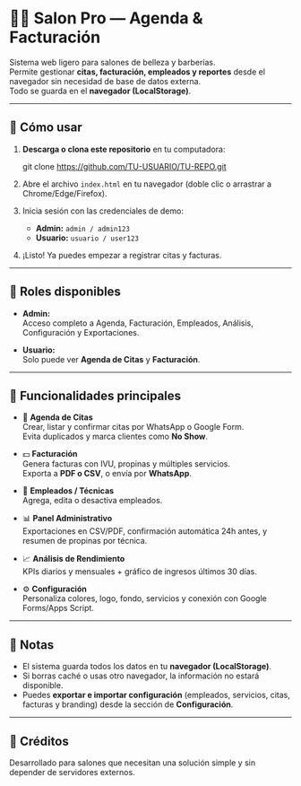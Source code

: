 # 💇‍♀️ Salon Pro — Agenda & Facturación

Sistema web ligero para salones de belleza y barberías.  
Permite gestionar **citas, facturación, empleados y reportes** desde el navegador sin necesidad de base de datos externa.  
Todo se guarda en el **navegador (LocalStorage)**.

---

## 🚀 Cómo usar

1. **Descarga o clona este repositorio** en tu computadora:

   git clone https://github.com/TU-USUARIO/TU-REPO.git

2. Abre el archivo `index.html` en tu navegador (doble clic o arrastrar a Chrome/Edge/Firefox).
3. Inicia sesión con las credenciales de demo:
   - **Admin:** `admin / admin123`
   - **Usuario:** `usuario / user123`
4. ¡Listo! Ya puedes empezar a registrar citas y facturas.

---

## 👤 Roles disponibles

- **Admin:**  
  Acceso completo a Agenda, Facturación, Empleados, Análisis, Configuración y Exportaciones.  

- **Usuario:**  
  Solo puede ver **Agenda de Citas** y **Facturación**.

---

## 📒 Funcionalidades principales

- 📅 **Agenda de Citas**  
  Crear, listar y confirmar citas por WhatsApp o Google Form.  
  Evita duplicados y marca clientes como **No Show**.  

- 💵 **Facturación**  
  Genera facturas con IVU, propinas y múltiples servicios.  
  Exporta a **PDF o CSV**, o envía por **WhatsApp**.  

- 👥 **Empleados / Técnicas**  
  Agrega, edita o desactiva empleados.  

- 📊 **Panel Administrativo**  
  Exportaciones en CSV/PDF, confirmación automática 24h antes, y resumen de propinas por técnica.  

- 📈 **Análisis de Rendimiento**  
  KPIs diarios y mensuales + gráfico de ingresos últimos 30 días.  

- ⚙️ **Configuración**  
  Personaliza colores, logo, fondo, servicios y conexión con Google Forms/Apps Script.  

---

## 🔄 Notas

- El sistema guarda todos los datos en tu **navegador (LocalStorage)**.  
- Si borras caché o usas otro navegador, la información no estará disponible.  
- Puedes **exportar e importar configuración** (empleados, servicios, citas, facturas y branding) desde la sección de **Configuración**.

---

## 📌 Créditos

Desarrollado para salones que necesitan una solución simple y sin depender de servidores externos.
